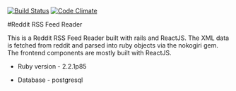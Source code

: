 [![Build Status](https://travis-ci.org/jchai002/reddit-rss-feed.svg?branch=master)](https://travis-ci.org/jchai002/reddit-rss-feed)
[![Code Climate](https://codeclimate.com/github/jchai002/reddit-rss-feed/badges/gpa.svg)](https://codeclimate.com/github/jchai002/reddit-rss-feed)

#Reddit RSS Feed Reader

This is a Reddit RSS Feed Reader built with rails and ReactJS. The XML data is fetched from reddit and parsed into ruby objects via the nokogiri gem. The frontend components are mostly built with ReactJS.

* Ruby version -
  2.2.1p85
  
* Database -
  postgresql

